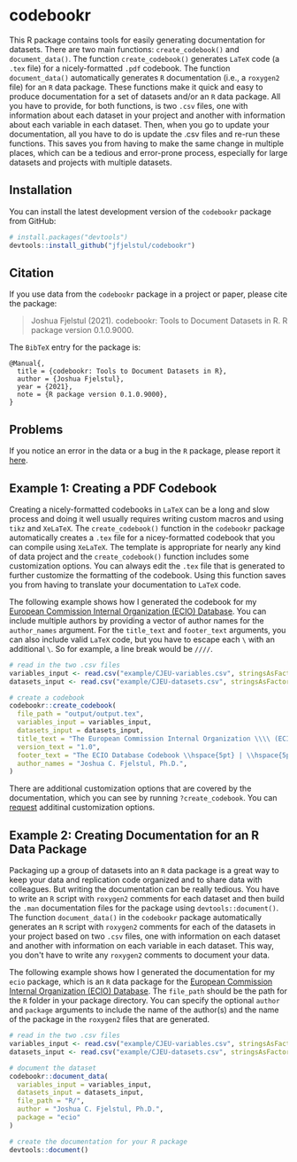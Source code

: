 # codebookr

This R package contains tools for easily generating documentation for datasets. There are two main functions: `create_codebook()` and `document_data()`. The function `create_codebook()` generates `LaTeX` code (a `.tex` file) for a nicely-formatted `.pdf` codebook. The function `document_data()` automatically generates `R` documentation (i.e., a `roxygen2` file) for an `R` data package. These functions make it quick and easy to produce documentation for a set of datasets and/or an `R` data package. All you have to provide, for both functions, is two `.csv` files, one with information about each dataset in your project and another with information about each variable in each dataset. Then, when you go to update your documentation, all you have to do is update the .csv files and re-run these functions. This saves you from having to make the same change in multiple places, which can be a tedious and error-prone process, especially for large datasets and projects with multiple datasets. 

## Installation

You can install the latest development version of the `codebookr` package from GitHub:

```r
# install.packages("devtools")
devtools::install_github("jfjelstul/codebookr")
```

## Citation

If you use data from the `codebookr` package in a project or paper, please cite the package:

> Joshua Fjelstul (2021). codebookr: Tools to Document Datasets in R. R package version 0.1.0.9000.

The `BibTeX` entry for the package is:

```
@Manual{,
  title = {codebookr: Tools to Document Datasets in R},
  author = {Joshua Fjelstul},
  year = {2021},
  note = {R package version 0.1.0.9000},
}
```

## Problems

If you notice an error in the data or a bug in the `R` package, please report it [here](https://github.com/jfjelstul/codebookr/issues).

## Example 1: Creating a PDF Codebook

Creating a nicely-formatted codebooks in `LaTeX` can be a long and slow process and doing it well usually requires writing custom macros and using `tikz` and `XeLaTeX`. The `create_codebook()` function in the `codebookr` package automatically creates a `.tex` file for a nicey-formatted codebook that you can compile using `XeLaTeX`. The template is appropriate for nearly any kind of data project and the `create_codebook()` function includes some customization options. You can always edit the `.tex` file that is generated to further customize the formatting of the codebook. Using this function saves you from having to translate your documentation to `LaTeX` code. 

The following example shows how I generated the codebook for my [European Commission Internal Organization (ECIO) Database](https://github.com/jfjelstul/ecio). You can include multiple authors by providing a vector of author names for the `author_names` argument. For the `title_text` and `footer_text` arguments, you can also include valid `LaTeX` code, but you have to escape each `\` with an additional `\`. So for example, a line break would be `////`. 

```r
# read in the two .csv files
variables_input <- read.csv("example/CJEU-variables.csv", stringsAsFactors = FALSE)
datasets_input <- read.csv("example/CJEU-datasets.csv", stringsAsFactors = FALSE)

# create a codebook 
codebookr::create_codebook(
  file_path = "output/output.tex",
  variables_input = variables_input,
  datasets_input = datasets_input,
  title_text = "The European Commission Internal Organization \\\\ (ECIO) Database",
  version_text = "1.0",
  footer_text = "The ECIO Database Codebook \\hspace{5pt} | \\hspace{5pt} Joshua C. Fjelstul, Ph.D.",
  author_names = "Joshua C. Fjelstul, Ph.D.",
)
```

There are additional customization options that are covered by the documentation, which you can see by running `?create_codebook`. You can [request](https://github.com/jfjelstul/codebookr/issues) additinal customization options.

## Example 2: Creating Documentation for an R Data Package

Packaging up a group of datasets into an `R` data package is a great way to keep your data and replication code organized and to share data with colleagues. But writing the documentation can be really tedious. You have to write an `R` script with `roxygen2` comments for each dataset and then build the `.man` documentation files for the package using `devtools::document()`. The function `document_data()` in the `codebookr` package automatically generates an `R` script with `roxygen2` comments for each of the datasets in your project based on two `.csv` files, one with information on each dataset and another with information on each variable in each dataset. This way, you don't have to write any `roxygen2` comments to document your data. 

The following example shows how I generated the documentation for my `ecio` package, which is an `R` data package for the [European Commission Internal Organization (ECIO) Database](https://github.com/jfjelstul/ecio). The `file_path` should be the path for the `R` folder in your package directory. You can specify the optional `author` and `package` arguments to include the name of the author(s) and the name of the package in the `roxygen2` files that are generated. 

```r
# read in the two .csv files
variables_input <- read.csv("example/CJEU-variables.csv", stringsAsFactors = FALSE)
datasets_input <- read.csv("example/CJEU-datasets.csv", stringsAsFactors = FALSE)

# document the dataset
codebookr::document_data(
  variables_input = variables_input,
  datasets_input = datasets_input,
  file_path = "R/",
  author = "Joshua C. Fjelstul, Ph.D.",
  package = "ecio"
)

# create the documentation for your R package
devtools::document()
```
